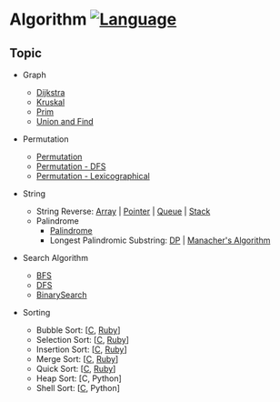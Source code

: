 # Algorithm [![Language](https://img.shields.io/badge/language-C%20%2F%20C%2B%2B-red.svg)](#)

## Topic
- Graph
  * [Dijkstra](https://github.com/myoiwritescode/coding/blob/master/algorithm/graph/dijkstra/graph.cpp)
  * [Kruskal](https://github.com/myoiwritescode/coding/blob/master/algorithm/graph/kruskal/graph.cpp)
  * [Prim](https://github.com/myoiwritescode/coding/blob/master/algorithm/graph/prim/graph.cpp)
  * [Union and Find](https://github.com/myoiwritescode/coding/blob/master/algorithm/graph/union_find/)

- Permutation
  * [Permutation](https://github.com/myoiwritescode/coding/blob/master/algorithm/permutation/perm.c)
  * [Permutation - DFS](https://github.com/myoiwritescode/coding/blob/master/algorithm/permutation/perm-dfs.c)
  * [Permutation - Lexicographical](https://github.com/myoiwritescode/coding/blob/master/algorithm/permutation/perm-lexico.c)

- String
  * String Reverse: [Array](https://github.com/myoiwritescode/coding/blob/master/algorithm/string-reverse/strrevindex.c) | [Pointer](https://github.com/myoiwritescode/coding/blob/master/algorithm/string-reverse/strrevptr.c) | [Queue](https://github.com/myoiwritescode/coding/blob/master/algorithm/string-reverse/strrevqueue.cpp) | [Stack](https://github.com/myoiwritescode/coding/blob/master/algorithm/string-reverse/strrevstk.cpp)
   * Palindrome
       + [Palindrome](https://github.com/muicode/coding/blob/master/algorithm/palindrome/palindrome/palindrome.cpp)
       + Longest Palindromic Substring: [DP](https://github.com/muicode/coding/blob/master/algorithm/palindrome/longest_palindrome/dp/mydp.cpp) | [Manacher's Algorithm](https://github.com/muicode/coding/blob/master/algorithm/palindrome/longest_palindrome/manacher/manacher.rb)

- Search Algorithm
  * [BFS](https://github.com/myoiwritescode/coding/tree/master/algorithm/search)
  * [DFS](https://github.com/myoiwritescode/coding/tree/master/algorithm/search)
  * [BinarySearch](https://github.com/myoiwritescode/coding/tree/master/algorithm/search)

- Sorting
  * Bubble Sort: [[C](https://github.com/myoiwritescode/coding/blob/master/algorithm/sorting/bubbleSort.c), [Ruby](https://github.com/myoiwritescode/coding/blob/master/algorithm/sorting/bubbleSort.rb)]
  * Selection Sort: [[C](https://github.com/myoiwritescode/coding/blob/master/algorithm/sorting/selectionSort.c), [Ruby](https://github.com/myoiwritescode/coding/blob/master/algorithm/sorting/selectionSort.rb)]
  * Insertion Sort: [[C](https://github.com/myoiwritescode/coding/blob/master/algorithm/sorting/insertionSort.c), [Ruby](https://github.com/myoiwritescode/coding/blob/master/algorithm/sorting/insertionSort.rb)]
  * Merge Sort: [[C](https://github.com/myoiwritescode/coding/blob/master/algorithm/sorting/mergeSort.c), [Ruby](https://github.com/myoiwritescode/coding/blob/master/algorithm/sorting/mergeSort.rb)]
  * Quick Sort: [[C](https://github.com/myoiwritescode/coding/blob/master/algorithm/sorting/quickSort.c), [Ruby](https://github.com/myoiwritescode/coding/blob/master/algorithm/sorting/quickSort.rb)]
  * Heap Sort: [C, Python]
  * Shell Sort: [[C](https://github.com/myoiwritescode/coding/blob/master/algorithm/sorting/shellSort.c), Python]
